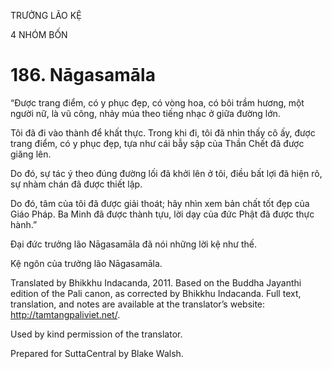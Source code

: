 TRƯỞNG LÃO KỆ

4 NHÓM BỐN

# 186\. Nāgasamāla

“Được trang điểm, có y phục đẹp, có vòng hoa, có bôi trầm hương, một người nữ, là vũ công, nhảy múa theo tiếng nhạc ở giữa đường lớn.

Tôi đã đi vào thành để khất thực. Trong khi đi, tôi đã nhìn thấy cô ấy, được trang điểm, có y phục đẹp, tựa như cái bẫy sập của Thần Chết đã được giăng lên.

Do đó, sự tác ý theo đúng đường lối đã khởi lên ở tôi, điều bất lợi đã hiện rõ, sự nhàm chán đã được thiết lập.

Do đó, tâm của tôi đã được giải thoát; hãy nhìn xem bản chất tốt đẹp của Giáo Pháp. Ba Minh đã được thành tựu, lời dạy của đức Phật đã được thực hành.”

Đại đức trưởng lão Nāgasamāla đã nói những lời kệ như thế.

Kệ ngôn của trưởng lão Nāgasamāla.

Translated by Bhikkhu Indacanda, 2011. Based on the Buddha Jayanthi edition of the Pali canon, as corrected by Bhikkhu Indacanda. Full text, translation, and notes are available at the translator’s website: http://tamtangpaliviet.net/.

Used by kind permission of the translator.

Prepared for SuttaCentral by Blake Walsh.